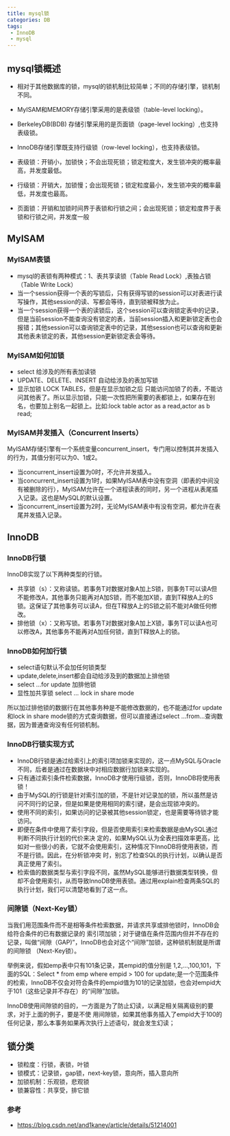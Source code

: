 ```yaml
---
title: mysql锁
categories: DB
tags: 
 - InnoDB
 - mysql
---
```


## mysql锁概述  
* 相对于其他数据库的锁，mysql的锁机制比较简单；不同的存储引擎，锁机制不同。  
* MyISAM和MEMORY存储引擎采用的是表级锁（table-level locking）。  
* BerkeleyDB(BDB) 存储引擎采用的是页面锁（page-level locking）,也支持表级锁。  
* InnoDB存储引擎既支持行级锁（row-level locking），也支持表级锁。  
  
* 表级锁：开销小，加锁快；不会出现死锁；锁定粒度大，发生锁冲突的概率最高，并发度最低。  
* 行级锁：开销大，加锁慢；会出现死锁；锁定粒度最小，发生锁冲突的概率最低，并发度也最高。  
* 页面锁：开销和加锁时间界于表锁和行锁之间；会出现死锁；锁定粒度界于表锁和行锁之间，并发度一般  
  
## MyISAM
### MyISAM表锁
* mysql的表锁有两种模式：1、表共享读锁（Table Read Lock）,表独占锁（Table Write Lock）
* 当一个session获得一个表的写锁后，只有获得写锁的session可以对表进行读写操作，其他session的读、写都会等待，直到锁被释放为止。  
* 当一个session获得一个表的读锁后，这个session可以查询锁定表中的记录，但是当前session不能查询没有锁定的表，当前session插入和更新锁定表也会报错；其他session可以查询锁定表中的记录，其他session也可以查询和更新其他表未锁定的表，其他session更新锁定表会等待。

### MyISAM如何加锁
* select 给涉及的所有表加读锁  
* UPDATE、DELETE、INSERT 自动给涉及的表加写锁  
* 显示加锁 LOCK TABLES，但是在显示加锁之后 只能访问加锁了的表，不能访问其他表了。所以显示加锁，只能一次性把所需要的表都锁上，如果存在别名，也要加上别名一起锁上。比如:lock table actor as a read,actor as b read;
### MyISAM并发插入（Concurrent Inserts）
MyISAM存储引擎有一个系统变量concurrent_insert，专门用以控制其并发插入的行为，其值分别可以为0、1或2。
* 当concurrent_insert设置为0时，不允许并发插入。
* 当concurrent_insert设置为1时，如果MyISAM表中没有空洞（即表的中间没有被删除的行），MyISAM允许在一个进程读表的同时，另一个进程从表尾插入记录。这也是MySQL的默认设置。
* 当concurrent_insert设置为2时，无论MyISAM表中有没有空洞，都允许在表尾并发插入记录。

## InnoDB
### InnoDB行锁  
InnoDB实现了以下两种类型的行锁。
* 共享锁（s）：又称读锁。若事务T对数据对象A加上S锁，则事务T可以读A但不能修改A，其他事务只能再对A加S锁，而不能加X锁，直到T释放A上的S锁。这保证了其他事务可以读A，但在T释放A上的S锁之前不能对A做任何修改。
* 排他锁（x）：又称写锁。若事务T对数据对象A加上X锁，事务T可以读A也可以修改A，其他事务不能再对A加任何锁，直到T释放A上的锁。

### InnoDB如何加行锁
* select语句默认不会加任何锁类型
* update,delete,insert都会自动给涉及到的数据加上排他锁
* select …for update 加排他锁
* 显性加共享锁 select … lock in share mode  

所以加过排他锁的数据行在其他事务种是不能修改数据的，也不能通过for update和lock in share mode锁的方式查询数据，但可以直接通过select …from…查询数据，因为普通查询没有任何锁机制。

### InnoDB行锁实现方式
* InnoDB行锁是通过给索引上的索引项加锁来实现的，这一点MySQL与Oracle不同，后者是通过在数据块中对相应数据行加锁来实现的。
* 只有通过索引条件检索数据，InnoDB才使用行级锁，否则，InnoDB将使用表锁！
* 由于MySQL的行锁是针对索引加的锁，不是针对记录加的锁，所以虽然是访问不同行的记录，但是如果是使用相同的索引键，是会出现锁冲突的。
* 使用不同的索引，如果访问的记录被其他session锁定，也是需要等待锁才能访问。
* 即便在条件中使用了索引字段，但是否使用索引来检索数据是由MySQL通过判断不同执行计划的代价来决 定的，如果MySQL认为全表扫描效率更高，比如对一些很小的表，它就不会使用索引，这种情况下InnoDB将使用表锁，而不是行锁。因此，在分析锁冲突 时，别忘了检查SQL的执行计划，以确认是否真正使用了索引。 
* 检索值的数据类型与索引字段不同，虽然MySQL能够进行数据类型转换，但却不会使用索引，从而导致InnoDB使用表锁。通过用explain检查两条SQL的执行计划，我们可以清楚地看到了这一点。  
  
### 间隙锁（Next-Key锁）
当我们用范围条件而不是相等条件检索数据，并请求共享或排他锁时，InnoDB会给符合条件的已有数据记录的 索引项加锁；对于键值在条件范围内但并不存在的记录，叫做“间隙（GAP)”，InnoDB也会对这个“间隙”加锁，这种锁机制就是所谓的间隙锁 （Next-Key锁）。  

举例来说，假如emp表中只有101条记录，其empid的值分别是 1,2,…,100,101，下面的SQL：Select * from  emp where empid > 100 for update;是一个范围条件的检索，InnoDB不仅会对符合条件的empid值为101的记录加锁，也会对empid大于101（这些记录并不存在）的“间隙”加锁。  

InnoDB使用间隙锁的目的，一方面是为了防止幻读，以满足相关隔离级别的要求，对于上面的例子，要是不使 用间隙锁，如果其他事务插入了empid大于100的任何记录，那么本事务如果再次执行上述语句，就会发生幻读；

## 锁分类  
* 锁粒度：行锁，表锁，叶锁  
* 锁模式：记录锁，gap锁，next-key锁，意向所，插入意向所
* 加锁机制：乐观锁，悲观锁  
* 锁兼容性：共享受，排它锁  


### 参考
* https://blog.csdn.net/and1kaney/article/details/51214001 

